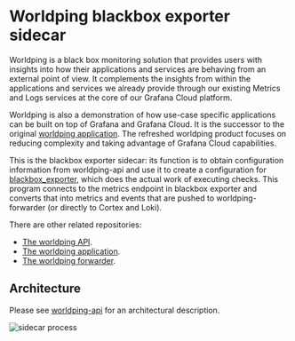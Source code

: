 Worldping blackbox exporter sidecar
===================================

Worldping is a black box monitoring solution that provides users with
insights into how their applications and services are behaving from an
external point of view. It complements the insights from within the
applications and services we already provide through our existing
Metrics and Logs services at the core of our Grafana Cloud platform.

Worldping is also a demonstration of how use-case specific applications
can be built on top of Grafana and Grafana Cloud. It is the successor to
the original [worldping
application](https://grafana.net/plugins/raintank-worldping-app). The
refreshed worldping product focuses on reducing complexity and taking
advantage of Grafana Cloud capabilities.

This is the blackbox exporter sidecar: its function is to obtain
configuration information from worldping-api and use it to create a
configuration for
[blackbox_exporter](https://github.com/prometheus/blackbox_exporter),
which does the actual work of executing checks. This program connects to
the metrics endpoint in blackbox exporter and converts that into metrics
and events that are pushed to worldping-forwarder (or directly to Cortex
and Loki).

There are other related repositories:

* [The worldping API](https://github.com/grafana/worldping-api).
* [The worldping application](https://github.com/grafana/worldping-app).
* [The worldping forwarder](https://github.com/grafana/worldping-forwarder).

Architecture
------------

Please see [worldping-api](https://github.com/grafana/worldping-api) for
an architectural description.

![sidecar process][process]

[process]: https://www.plantuml.com/plantuml/svg/fLJ1KeCm4BtdAtPwbZfUFJYErd4ywMX_88G5Cq8IDw6jV-y60gMbU94BPFUzVPkN3VS-I0fjKmjHo21pwH5McuULS1pMIZjf0gpsbkh2QLDbqkaLI0_yXYLCNalrbTj3vdM1Ib97ID-dd5BNw7zymAR3bFuqFHR2WxCKiA_aoEQuf5rQsaig4dHS2P7q8RlhUhy5POr15S3kaE3v_Urn3l5eYbuEjE5QZGpQ6Y5Lq3iPSDnJH3Dfyy0SGcKfiGHXQCca4YyRKU2CErSb_6xH1r2VgBx01qBP3183EFNMGsx4Uht-4s6cAgNdv9uqDy4UbBgQ9ljMR-7jzMCBrzarOMrb8VhmG8wXWLkHRHr7h8jk9xs307ukb7r-saA3WRJY4UBsQblv3ZlwqXiNGycyY_29aKV2T8_3mREcQ_tdvIhHjZFYqRwW6xHj4EoYw0oUdrIXVPgYnH6OOXQg_6CGbqJZugIliwaO1r8OonPsoWboDRaqdJUowJnMw7syKZbo7gCh4Bb2tFCd_pz-0G00
[PlantUML]: https://www.planttext.com/?text=RL8nZi8m4EpzYfLxyu0hJWYGQAuuNOieDhQ12ECrjX5vFXix1CAbydfcCZiQPvaondoxE24qNG9vwpF8RSG3UfI02OvrXdT-JJ7Rhj2wZE_a3vtRGZaU9hPtYiw4rXyLXYhXSrxGEDJdXZgLMcCrng8Uvlal3XJl68sjql76OkUipYtv17AqjLteWrTnYDHOOJ1ZWyc2tAoa41mDr4rzmsveOC5hzq8y-r1CzPelEEKS9d3jP8xfAtdYTODXTBDYB5tv3SROl3hyS_fa9svYQAU6hicsVx_hAVwo-6Jx8AM8b-FIUiE_nWC0
